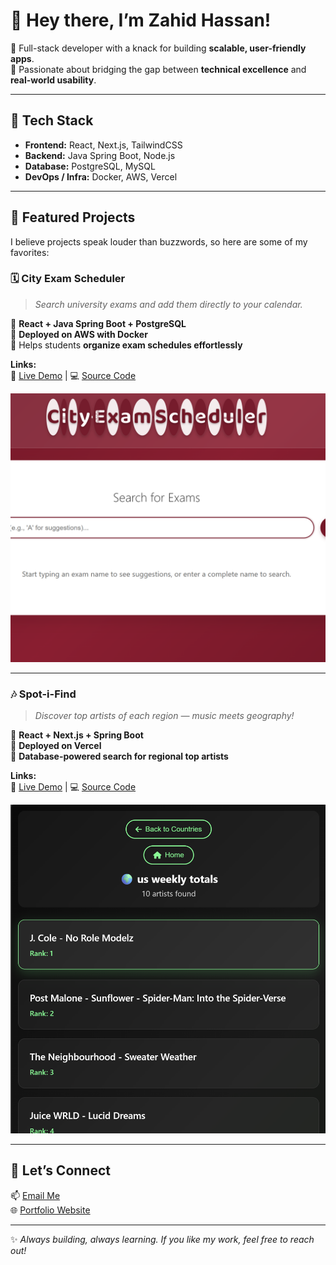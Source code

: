 # 👋 Hey there, I’m Zahid Hassan!  

🚀 Full-stack developer with a knack for building **scalable, user-friendly apps**.  
🎯 Passionate about bridging the gap between **technical excellence** and **real-world usability**.  

---

## 🔧 Tech Stack  
- **Frontend:** React, Next.js, TailwindCSS  
- **Backend:** Java Spring Boot, Node.js  
- **Database:** PostgreSQL, MySQL  
- **DevOps / Infra:** Docker, AWS, Vercel  

---

## 🌟 Featured Projects  

I believe projects speak louder than buzzwords, so here are some of my favorites:  

### 🗓️ City Exam Scheduler  
> *Search university exams and add them directly to your calendar.*  

🔹 **React + Java Spring Boot + PostgreSQL**  
🔹 **Deployed on AWS with Docker**  
🔹 Helps students **organize exam schedules effortlessly**  

**Links:**  
🔗 [Live Demo](http://18.175.56.118/) | 💻 [Source Code](https://github.com/Zadz2005/UniExamScheduler/tree/master/ExamScheduler)  

<img src="https://github.com/Zadz2005/Zadz2005/blob/main/CityExamScheduler.png" alt="City Exam Scheduler Screenshot" width="600"/>  

---

### 🎶 Spot-i-Find  
> *Discover top artists of each region — music meets geography!*  

🔹 **React + Next.js + Spring Boot**  
🔹 **Deployed on Vercel**  
🔹 **Database-powered search for regional top artists**  

**Links:**  
🔗 [Live Demo](https://spot-i-find.vercel.app/) | 💻 [Source Code](https://github.com/Zadz2005/SpotIFind/tree/main/Spot-I-Find/src)  

<img src="https://github.com/Zadz2005/Zadz2005/blob/main/spotifind.png" alt="Spot-i-Find Screenshot" width="600"/>  

---

## 🤝 Let’s Connect  
📫 [Email Me](mailto:zahidalamyay595@icloud.com)  
🌐 [Portfolio Website](https://portfolio-website-starter-six.vercel.app/)  

---

✨ *Always building, always learning. If you like my work, feel free to reach out!*  

